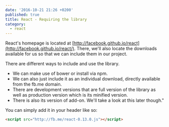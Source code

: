 ```yaml
---
date: '2016-10-21 21:26 +0200'
published: true
title: React - Requiring the library
category:
  - react
---
```

React's homepage is located at [http://facebook.github.io/react](http://facebook.github.io/react/). There, we'll also locate the downloads available for us so that we can include them in our project. 

There are different ways to include and use the library.

* We can make use of bower or install via npm. 
* We can also just include it as an individual download, directly available from the fb.me domain. 
* There are development versions that are full version of the library as well as production version which is its minified version. 
* There is also its version of add-on. We'll take a look at this later though."

You can simply add it in your header like so:  

```html
<script src="http://fb.me/react-0.13.0.js"></script>
```
